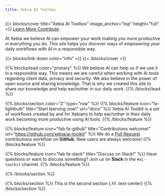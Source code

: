```yaml
---
title: Xebia AI Toolbox
---
```


{{< blocks/cover title="Xebia AI Toolbox" image_anchor="top" height="full" >}}
<a class="btn btn-lg btn-primary me-3 mb-4" href="docs/">
  Learn More <i class="fas fa-arrow-alt-circle-right ms-2"></i>
</a>
<a class="btn btn-lg btn-secondary me-3 mb-4" href="https://github.com/xebia/ai-toolbox">
  Contribute <i class="fab fa-github ms-2 "></i>
</a>
<p class="lead mt-5">At Xebia we believe AI can empower your work making you more productive in everything you do. This site helps you discover ways of empowering your daily workflows with AI in a responsible way.</p>
{{< blocks/link-down color="info" >}}
{{< /blocks/cover >}}


{{% blocks/lead color="primary" %}}
We believe AI can help us if we use it in a responsible way. This means we are careful when working with AI tools regarding client data, privacy and security. We also believe in the power of open source and sharing knowledge. That is why we created this site to share our knowledge and help eachother in our daily work.
{{% /blocks/lead %}}


{{% blocks/section color="2" type="row" %}}
{{% blocks/feature icon="fa-lightbulb" title="Start learning now!" url="docs" %}}
Xebia AI Toolkit is a set of workflows created by and for Xebians to help eachother in their daily work becoming more productive using AI tools.
{{% /blocks/feature %}}


{{% blocks/feature icon="fab fa-github" title="Contributions welcome!" url="https://github.com/xebia/ai-toolkit" %}}
We do a [Pull Request](https://github.com/xebia/ai-toolkit/pulls) contributions workflow on **GitHub**. New users are always welcome!
{{% /blocks/feature %}}


{{% blocks/feature icon="fab fa-slack" title="Discuss on Slack!" %}}
Have questions or want to discuss something? Join us on **Slack** in the `#ai-toolkit` channel.
{{% /blocks/feature %}}


{{% /blocks/section %}}


{{% blocks/section %}}
This is the second section
{.h1 .text-center}
{{% /blocks/section %}}